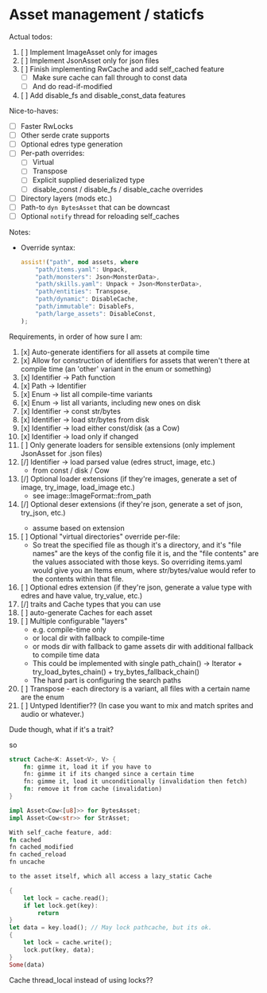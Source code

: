 # Asset management / staticfs

Actual todos:
1. [ ] Implement ImageAsset only for images
2. [ ] Implement JsonAsset only for json files
3. [ ] Finish implementing RwCache and add self_cached feature
    - [ ] Make sure cache can fall through to const data
    - [ ] And do read-if-modified
4. [ ] Add disable_fs and disable_const_data features

Nice-to-haves:
- [ ] Faster RwLocks
- [ ] Other serde crate supports
- [ ] Optional edres type generation
- [ ] Per-path overrides:
    - [ ] Virtual
    - [ ] Transpose
    - [ ] Explicit supplied deserialized type
    - [ ] disable_const / disable_fs / disable_cache overrides
- [ ] Directory layers (mods etc.)
- [ ] Path-to `dyn BytesAsset` that can be downcast
- [ ] Optional `notify` thread for reloading self_caches

Notes:
- Override syntax:
    ```rust
    assist!("path", mod assets, where
        "path/items.yaml": Unpack,
        "path/monsters": Json<MonsterData>,
        "path/skills.yaml": Unpack + Json<MonsterData>,
        "path/entities": Transpose,
        "path/dynamic": DisableCache,
        "path/immutable": DisableFs,
        "path/large_assets": DisableConst,
    );
    ```

Requirements, in order of how sure I am:

1. [x] Auto-generate identifiers for all assets at compile time
2. [x] Allow for construction of identifiers for assets that weren't there at compile time (an 'other' variant in the enum or something)
3. [x] Identifier -> Path function
4. [x] Path -> Identifier
5. [x] Enum -> list all compile-time variants
6. [x] Enum -> list all variants, including new ones on disk
7. [x] Identifier -> const str/bytes
8. [x] Identifier -> load str/bytes from disk
9. [x] Identifier -> load either const/disk (as a Cow)
10. [x] Identifier -> load only if changed
11. [ ] Only generate loaders for sensible extensions (only implement JsonAsset for .json files)
11. [/] Identifier -> load parsed value (edres struct, image, etc.)
    - from const / disk / Cow
12. [/] Optional loader extensions (if they're images, generate a set of image, try_image, load_image etc.)
    - see image::ImageFormat::from_path
13. [/] Optional deser extensions (if they're json, generate a set of json<T>, try_json<T>, etc.)
    - assume based on extension
14. [ ] Optional "virtual directories" override per-file:
    - So treat the specified file as though it's a directory, and it's "file names" are the keys of the config file it is, and the "file contents" are the values associated with those keys. So overriding items.yaml would give you an Items enum, where str/bytes/value would refer to the contents within that file.
15. [ ] Optional edres extension (if they're json, generate a value type with edres and have value, try_value, etc.)
16. [/] traits and Cache types that you can use
17. [ ] auto-generate Caches for each asset
20. [ ] Multiple configurable "layers"
    - e.g. compile-time only
    - or local dir with fallback to compile-time
    - or mods dir with fallback to game assets dir with additional fallback to compile time data
    - This could be implemented with single path_chain() -> Iterator + try_load_bytes_chain() + try_bytes_fallback_chain()
    - The hard part is configuring the search paths
25. [ ] Transpose - each directory is a variant, all files with a certain name are the enum
30. [ ] Untyped Identifier?? (In case you want to mix and match sprites and audio or whatever.)

Dude though, what if it's a trait?

so

```rust
struct Cache<K: Asset<V>, V> {
    fn: gimme it, load it if you have to
    fn: gimme it if its changed since a certain time
    fn: gimme it, load it unconditionally (invalidation then fetch)
    fn: remove it from cache (invalidation)
}

impl Asset<Cow<[u8]>> for BytesAsset;
impl Asset<Cow<str>> for StrAsset;

With self_cache feature, add:
fn cached
fn cached_modified
fn cached_reload
fn uncache

to the asset itself, which all access a lazy_static Cache
```

```rust
{
    let lock = cache.read();
    if let lock.get(key):
        return
}
let data = key.load(); // May lock pathcache, but its ok.
{
    let lock = cache.write();
    lock.put(key, data);
}
Some(data)
```

Cache thread_local instead of using locks??

